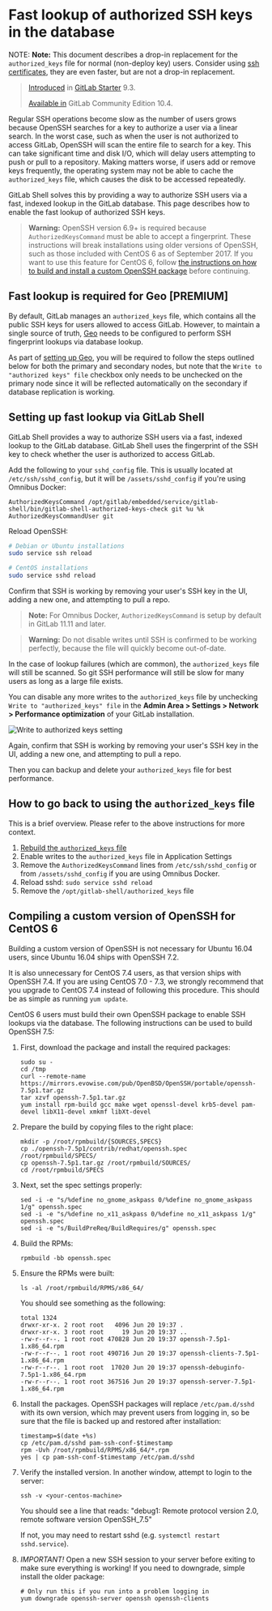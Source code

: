# Fast lookup of authorized SSH keys in the database

NOTE: **Note:** This document describes a drop-in replacement for the
`authorized_keys` file for normal (non-deploy key) users. Consider
using [ssh certificates](ssh_certificates.md), they are even faster,
but are not a drop-in replacement.

> [Introduced](https://gitlab.com/gitlab-org/gitlab-ee/issues/1631) in
> [GitLab Starter](https://about.gitlab.com/gitlab-ee) 9.3.
>
> [Available in](https://gitlab.com/gitlab-org/gitlab-ee/issues/3953) GitLab
> Community Edition 10.4.

Regular SSH operations become slow as the number of users grows because OpenSSH
searches for a key to authorize a user via a linear search. In the worst case,
such as when the user is not authorized to access GitLab, OpenSSH will scan the
entire file to search for a key. This can take significant time and disk I/O,
which will delay users attempting to push or pull to a repository. Making
matters worse, if users add or remove keys frequently, the operating system may
not be able to cache the `authorized_keys` file, which causes the disk to be
accessed repeatedly.

GitLab Shell solves this by providing a way to authorize SSH users via a fast,
indexed lookup in the GitLab database. This page describes how to enable the fast
lookup of authorized SSH keys.

> **Warning:** OpenSSH version 6.9+ is required because
`AuthorizedKeysCommand` must be able to accept a fingerprint. These
instructions will break installations using older versions of OpenSSH, such as
those included with CentOS 6 as of September 2017. If you want to use this
feature for CentOS 6, follow [the instructions on how to build and install a custom OpenSSH package](#compiling-a-custom-version-of-openssh-for-centos-6) before continuing.

## Fast lookup is required for Geo **[PREMIUM]**

By default, GitLab manages an `authorized_keys` file, which contains all the
public SSH keys for users allowed to access GitLab. However, to maintain a
single source of truth, [Geo](../geo/replication/index.md) needs to be configured to perform SSH fingerprint
lookups via database lookup.

As part of [setting up Geo](../geo/replication/index.md#setup-instructions),
you will be required to follow the steps outlined below for both the primary and
secondary nodes, but note that the `Write to "authorized keys" file` checkbox
only needs to be unchecked on the primary node since it will be reflected
automatically on the secondary if database replication is working.

## Setting up fast lookup via GitLab Shell

GitLab Shell provides a way to authorize SSH users via a fast, indexed lookup
to the GitLab database. GitLab Shell uses the fingerprint of the SSH key to
check whether the user is authorized to access GitLab.

Add the following to your `sshd_config` file. This is usually located at
`/etc/ssh/sshd_config`, but it will be `/assets/sshd_config` if you're using
Omnibus Docker:

```
AuthorizedKeysCommand /opt/gitlab/embedded/service/gitlab-shell/bin/gitlab-shell-authorized-keys-check git %u %k
AuthorizedKeysCommandUser git
```

Reload OpenSSH:

```bash
# Debian or Ubuntu installations
sudo service ssh reload

# CentOS installations
sudo service sshd reload
```

Confirm that SSH is working by removing your user's SSH key in the UI, adding a
new one, and attempting to pull a repo.

> **Note:** For Omnibus Docker, `AuthorizedKeysCommand` is setup by default in
GitLab 11.11 and later.

> **Warning:** Do not disable writes until SSH is confirmed to be working
perfectly, because the file will quickly become out-of-date.

In the case of lookup failures (which are common), the `authorized_keys`
file will still be scanned. So git SSH performance will still be slow for many
users as long as a large file exists.

You can disable any more writes to the `authorized_keys` file by unchecking
`Write to "authorized_keys" file` in the **Admin Area > Settings > Network > Performance optimization** of your GitLab
installation.

![Write to authorized keys setting](img/write_to_authorized_keys_setting.png)

Again, confirm that SSH is working by removing your user's SSH key in the UI,
adding a new one, and attempting to pull a repo.

Then you can backup and delete your `authorized_keys` file for best performance.

## How to go back to using the `authorized_keys` file

This is a brief overview. Please refer to the above instructions for more context.

1. [Rebuild the `authorized_keys` file](../raketasks/maintenance.md#rebuild-authorized_keys-file)
1. Enable writes to the `authorized_keys` file in Application Settings
1. Remove the `AuthorizedKeysCommand` lines from `/etc/ssh/sshd_config` or from `/assets/sshd_config` if you are using Omnibus Docker.
1. Reload sshd: `sudo service sshd reload`
1. Remove the `/opt/gitlab-shell/authorized_keys` file

## Compiling a custom version of OpenSSH for CentOS 6

Building a custom version of OpenSSH is not necessary for Ubuntu 16.04 users,
since Ubuntu 16.04 ships with OpenSSH 7.2.

It is also unnecessary for CentOS 7.4 users, as that version ships with
OpenSSH 7.4. If you are using CentOS 7.0 - 7.3, we strongly recommend that you
upgrade to CentOS 7.4 instead of following this procedure. This should be as
simple as running `yum update`.

CentOS 6 users must build their own OpenSSH package to enable SSH lookups via
the database. The following instructions can be used to build OpenSSH 7.5:

1. First, download the package and install the required packages:

    ```
    sudo su -
    cd /tmp
    curl --remote-name https://mirrors.evowise.com/pub/OpenBSD/OpenSSH/portable/openssh-7.5p1.tar.gz
    tar xzvf openssh-7.5p1.tar.gz
    yum install rpm-build gcc make wget openssl-devel krb5-devel pam-devel libX11-devel xmkmf libXt-devel
    ```

1. Prepare the build by copying files to the right place:

    ```
    mkdir -p /root/rpmbuild/{SOURCES,SPECS}
    cp ./openssh-7.5p1/contrib/redhat/openssh.spec /root/rpmbuild/SPECS/
    cp openssh-7.5p1.tar.gz /root/rpmbuild/SOURCES/
    cd /root/rpmbuild/SPECS
    ```

1. Next, set the spec settings properly:

    ```
    sed -i -e "s/%define no_gnome_askpass 0/%define no_gnome_askpass 1/g" openssh.spec
    sed -i -e "s/%define no_x11_askpass 0/%define no_x11_askpass 1/g" openssh.spec
    sed -i -e "s/BuildPreReq/BuildRequires/g" openssh.spec
    ```

1. Build the RPMs:

    ```
    rpmbuild -bb openssh.spec
    ```

1. Ensure the RPMs were built:

    ```
    ls -al /root/rpmbuild/RPMS/x86_64/
    ```

    You should see something as the following:

    ```
    total 1324
    drwxr-xr-x. 2 root root   4096 Jun 20 19:37 .
    drwxr-xr-x. 3 root root     19 Jun 20 19:37 ..
    -rw-r--r--. 1 root root 470828 Jun 20 19:37 openssh-7.5p1-1.x86_64.rpm
    -rw-r--r--. 1 root root 490716 Jun 20 19:37 openssh-clients-7.5p1-1.x86_64.rpm
    -rw-r--r--. 1 root root  17020 Jun 20 19:37 openssh-debuginfo-7.5p1-1.x86_64.rpm
    -rw-r--r--. 1 root root 367516 Jun 20 19:37 openssh-server-7.5p1-1.x86_64.rpm
    ```

1. Install the packages. OpenSSH packages will replace `/etc/pam.d/sshd`
   with its own version, which may prevent users from logging in, so be sure
   that the file is backed up and restored after installation:

    ```
    timestamp=$(date +%s)
    cp /etc/pam.d/sshd pam-ssh-conf-$timestamp
    rpm -Uvh /root/rpmbuild/RPMS/x86_64/*.rpm
    yes | cp pam-ssh-conf-$timestamp /etc/pam.d/sshd
    ```

1. Verify the installed version. In another window, attempt to login to the server:

    ```
    ssh -v <your-centos-machine>
    ```

    You should see a line that reads: "debug1: Remote protocol version 2.0, remote software version OpenSSH_7.5"

    If not, you may need to restart sshd (e.g. `systemctl restart sshd.service`).

1.  *IMPORTANT!* Open a new SSH session to your server before exiting to make
    sure everything is working! If you need to downgrade, simple install the
    older package:

    ```
    # Only run this if you run into a problem logging in
    yum downgrade openssh-server openssh openssh-clients
    ```

